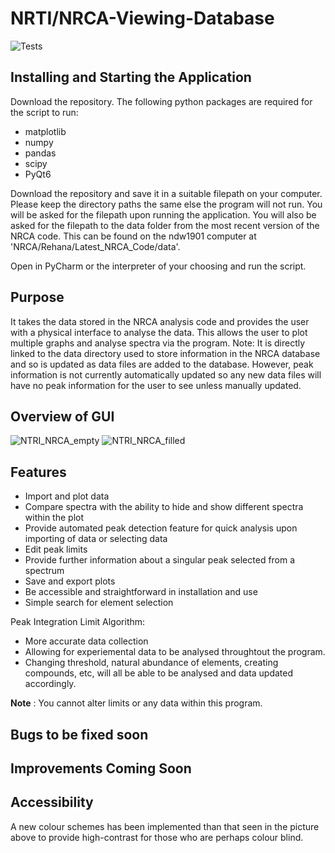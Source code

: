 # NRTI/NRCA-Viewing-Database

![Tests](https://github.com/Ryan-H-STFC/NRTI-NRCA_Explorer/actions/workflows/test.yml/badge.svg)

## **Installing and Starting the Application**

Download the repository. The following python packages are required for the script to run:
* matplotlib
* numpy
* pandas
* scipy
* PyQt6

Download the repository and save it in a suitable filepath on your computer. Please keep the directory paths the same else the program will not run. You will be asked for the filepath upon running the application.
You will also be asked for the filepath to the data folder from the most recent version of the NRCA code. This can be found on the ndw1901 computer at 'NRCA/Rehana/Latest_NRCA_Code/data'.

Open in PyCharm or the interpreter of your choosing and run the script.

## **Purpose**

It takes the data stored in the NRCA analysis code and provides the user with a physical interface to analyse the data. This allows the user to plot multiple graphs and analyse spectra via the program. Note: It is directly linked to the data directory used to store information in the NRCA database and so is updated as data files are added to the database. However, peak information is not currently automatically updated so any new data files will have no peak information for the user to see unless manually updated.

## **Overview of GUI**

![NTRI_NRCA_empty](https://github.com/Ryan-H-STFC/NRTI-NRCA-Viewing-Database/assets/139995913/d2209566-3280-49b3-a4bb-8b2a4591ca00)
![NTRI_NRCA_filled](https://github.com/Ryan-H-STFC/NRTI-NRCA-Viewing-Database/assets/139995913/d0a7a709-b6db-49d7-a9fb-7adcce2667c3)

## **Features**

* Import and plot data
* Compare spectra with the ability to hide and show different spectra within the plot
* Provide automated peak detection feature for quick analysis upon importing of data or selecting data
* Edit peak limits
* Provide further information about a singular peak selected from a spectrum
* Save and export plots
* Be accessible and straightforward in installation and use
* Simple search for element selection

Peak Integration Limit Algorithm:
- More accurate data collection
- Allowing for experiemental data to be analysed throughtout the program.
- Changing threshold, natural abundance of elements, creating compounds, etc, will all be able to be analysed and data updated accordingly.
  
**Note** : You cannot alter limits or any data within this program.

## **Bugs to be fixed soon**

## **Improvements Coming Soon**

## **Accessibility**

A new colour schemes has been implemented than that seen in the picture above to provide high-contrast for those who are perhaps colour blind.
